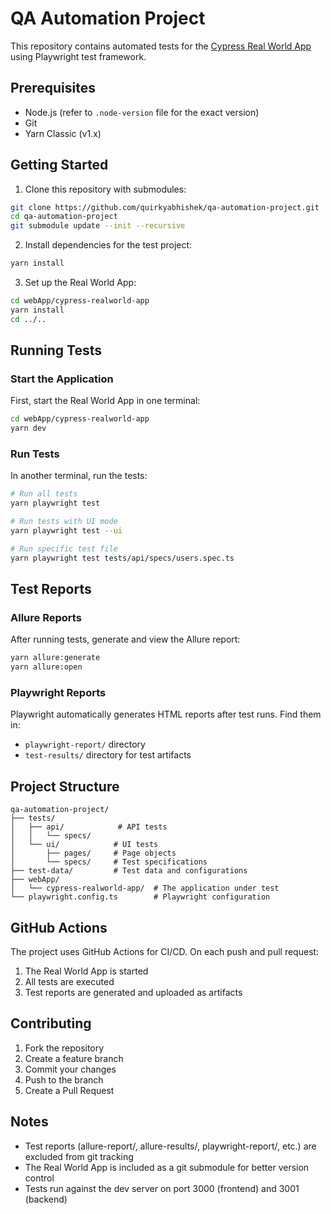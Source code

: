 # QA Automation Project

This repository contains automated tests for the [Cypress Real World App](https://github.com/cypress-io/cypress-realworld-app) using Playwright test framework.

## Prerequisites

- Node.js (refer to `.node-version` file for the exact version)
- Git
- Yarn Classic (v1.x)

## Getting Started

1. Clone this repository with submodules:
```bash
git clone https://github.com/quirkyabhishek/qa-automation-project.git
cd qa-automation-project
git submodule update --init --recursive
```

2. Install dependencies for the test project:
```bash
yarn install
```

3. Set up the Real World App:
```bash
cd webApp/cypress-realworld-app
yarn install
cd ../..
```

## Running Tests

### Start the Application

First, start the Real World App in one terminal:
```bash
cd webApp/cypress-realworld-app
yarn dev
```

### Run Tests

In another terminal, run the tests:
```bash
# Run all tests
yarn playwright test

# Run tests with UI mode
yarn playwright test --ui

# Run specific test file
yarn playwright test tests/api/specs/users.spec.ts
```

## Test Reports

### Allure Reports
After running tests, generate and view the Allure report:
```bash
yarn allure:generate
yarn allure:open
```

### Playwright Reports
Playwright automatically generates HTML reports after test runs. Find them in:
- `playwright-report/` directory
- `test-results/` directory for test artifacts

## Project Structure

```
qa-automation-project/
├── tests/
│   ├── api/            # API tests
│   │   └── specs/
│   └── ui/            # UI tests
│       ├── pages/     # Page objects
│       └── specs/     # Test specifications
├── test-data/         # Test data and configurations
├── webApp/
│   └── cypress-realworld-app/  # The application under test
└── playwright.config.ts        # Playwright configuration
```

## GitHub Actions

The project uses GitHub Actions for CI/CD. On each push and pull request:
1. The Real World App is started
2. All tests are executed
3. Test reports are generated and uploaded as artifacts

## Contributing

1. Fork the repository
2. Create a feature branch
3. Commit your changes
4. Push to the branch
5. Create a Pull Request

## Notes

- Test reports (allure-report/, allure-results/, playwright-report/, etc.) are excluded from git tracking
- The Real World App is included as a git submodule for better version control
- Tests run against the dev server on port 3000 (frontend) and 3001 (backend)